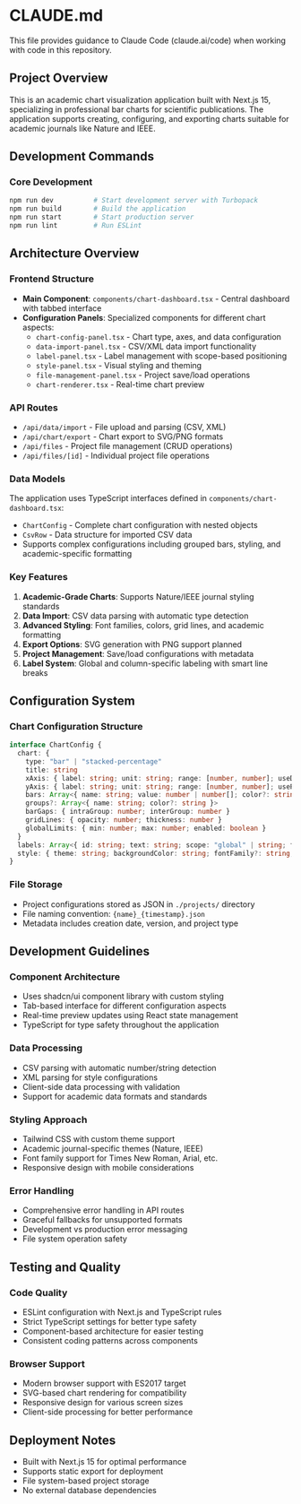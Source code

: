 # CLAUDE.md

This file provides guidance to Claude Code (claude.ai/code) when working with code in this repository.

## Project Overview

This is an academic chart visualization application built with Next.js 15, specializing in professional bar charts for scientific publications. The application supports creating, configuring, and exporting charts suitable for academic journals like Nature and IEEE.

## Development Commands

### Core Development
```bash
npm run dev          # Start development server with Turbopack
npm run build        # Build the application
npm run start        # Start production server
npm run lint         # Run ESLint
```

## Architecture Overview

### Frontend Structure
- **Main Component**: `components/chart-dashboard.tsx` - Central dashboard with tabbed interface
- **Configuration Panels**: Specialized components for different chart aspects:
  - `chart-config-panel.tsx` - Chart type, axes, and data configuration
  - `data-import-panel.tsx` - CSV/XML data import functionality
  - `label-panel.tsx` - Label management with scope-based positioning
  - `style-panel.tsx` - Visual styling and theming
  - `file-management-panel.tsx` - Project save/load operations
  - `chart-renderer.tsx` - Real-time chart preview

### API Routes
- `/api/data/import` - File upload and parsing (CSV, XML)
- `/api/chart/export` - Chart export to SVG/PNG formats
- `/api/files` - Project file management (CRUD operations)
- `/api/files/[id]` - Individual project file operations

### Data Models
The application uses TypeScript interfaces defined in `components/chart-dashboard.tsx`:
- `ChartConfig` - Complete chart configuration with nested objects
- `CsvRow` - Data structure for imported CSV data
- Supports complex configurations including grouped bars, styling, and academic-specific formatting

### Key Features
1. **Academic-Grade Charts**: Supports Nature/IEEE journal styling standards
2. **Data Import**: CSV data parsing with automatic type detection
3. **Advanced Styling**: Font families, colors, grid lines, and academic formatting
4. **Export Options**: SVG generation with PNG support planned
5. **Project Management**: Save/load configurations with metadata
6. **Label System**: Global and column-specific labeling with smart line breaks

## Configuration System

### Chart Configuration Structure
```typescript
interface ChartConfig {
  chart: {
    type: "bar" | "stacked-percentage"
    title: string
    xAxis: { label: string; unit: string; range: [number, number]; useDecimal: boolean; treatAsNumeric: boolean }
    yAxis: { label: string; unit: string; range: [number, number]; usePercent: boolean; treatAsNumeric: boolean }
    bars: Array<{ name: string; value: number | number[]; color?: string; group?: string }>
    groups?: Array<{ name: string; color?: string }>
    barGaps: { intraGroup: number; interGroup: number }
    gridLines: { opacity: number; thickness: number }
    globalLimits: { min: number; max: number; enabled: boolean }
  }
  labels: Array<{ id: string; text: string; scope: "global" | string; fontFamily: string; fontSize: number }>
  style: { theme: string; backgroundColor: string; fontFamily?: string; fontSize?: number }
}
```

### File Storage
- Project configurations stored as JSON in `./projects/` directory
- File naming convention: `{name}_{timestamp}.json`
- Metadata includes creation date, version, and project type

## Development Guidelines

### Component Architecture
- Uses shadcn/ui component library with custom styling
- Tab-based interface for different configuration aspects
- Real-time preview updates using React state management
- TypeScript for type safety throughout the application

### Data Processing
- CSV parsing with automatic number/string detection
- XML parsing for style configurations
- Client-side data processing with validation
- Support for academic data formats and standards

### Styling Approach
- Tailwind CSS with custom theme support
- Academic journal-specific themes (Nature, IEEE)
- Font family support for Times New Roman, Arial, etc.
- Responsive design with mobile considerations

### Error Handling
- Comprehensive error handling in API routes
- Graceful fallbacks for unsupported formats
- Development vs production error messaging
- File system operation safety

## Testing and Quality

### Code Quality
- ESLint configuration with Next.js and TypeScript rules
- Strict TypeScript settings for better type safety
- Component-based architecture for easier testing
- Consistent coding patterns across components

### Browser Support
- Modern browser support with ES2017 target
- SVG-based chart rendering for compatibility
- Responsive design for various screen sizes
- Client-side processing for better performance

## Deployment Notes

- Built with Next.js 15 for optimal performance
- Supports static export for deployment
- File system-based project storage
- No external database dependencies